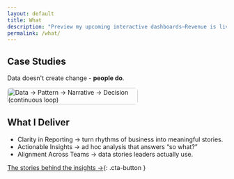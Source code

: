 ```yaml
---
layout: default
title: What
description: "Preview my upcoming interactive dashboards—Revenue is live in preview, with HR and Marketing dashboards coming soon!"
permalink: /what/
---
```


## Case Studies
Data doesn't create change - **people do**.  
<div style="display: flex; align-items: flex-start; gap: 1.5rem; flex-wrap: wrap;">
  <picture>
    <source 
      srcset="{{ '/assets/images/Data Journey.svg' | relative_url }}" 
      media="(prefers-color-scheme: dark)">
    <img 
      src="{{ '/assets/images/Data Journey-white.svg' | relative_url }}" 
      alt="Data → Pattern → Narrative → Decision (continuous loop)"
      style="width: 100%; max-width: 300px; height: auto; border-radius: 8px; align-self: flex-start;">
  </picture>
</div>

## What I Deliver
 - Clarity in Reporting → turn rhythms of business into meaningful stories.
 - Actionable Insights → ad hoc analysis that answers “so what?”
 - Alignment Across Teams → data stories leaders actually use.

[The stories behind the insights →](/why/){: .cta-button }
